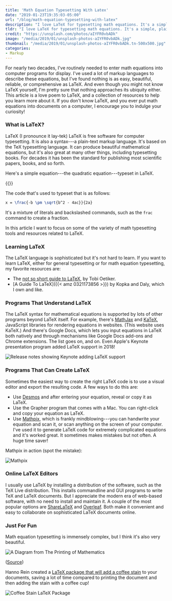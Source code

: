 ```yaml
---
title: 'Math Equation Typesetting With Latex'
date: "2019-01-23T19:35:03-05:00"
url: "/blog/math-equation-typesetting-with-latex"
description: "I love LaTeX for typesetting math equations. It's a simple, plaintext markup language that produces beautiful results."
tldr: "I love LaTeX for typesetting math equations. It's a simple, plaintext markup language that produces beautiful results. In this article I give a quick introduction to LaTeX and some starting points for learning more, such as books, tools, and examples."
credit: "https://unsplash.com/photos/aIYFR0vbADk"
image: "/media/2019/01/unsplash-photos-aIYFR0vbADk.jpg"
thumbnail: "/media/2019/01/unsplash-photos-aIYFR0vbADk.tn-500x500.jpg"
categories:
- Markup
---
```

For nearly two decades, I've routinely needed to enter math equations into computer programs for display.
I've used a lot of markup languages to describe these equations, but I've found nothing is as easy, beautiful, reliable, or comprehensive as LaTeX.
And even though you might not know LaTeX yourself, I'm pretty sure that nothing approaches its ubiquity either.
This article is a love poem to LaTeX, and a collection of resources to help you learn more about it.
If you don't know LaTeX, and you ever put math equations into documents on a computer, I encourage you to indulge your curiosity!
<!--more-->

### What is LaTeX?

LaTeX (I pronounce it lay-tek) LaTeX is free software for computer typesetting.
It is also a syntax---a plain-text markup language.
It's based on the TeX typesetting language.
It can produce beautiful mathematical equations, but it's also great at many other things, including typesetting books.
For decades it has been the standard for publishing most scientific papers, books, and so forth.

Here's a simple equation---the quadratic equation---typeset in LaTeX.

{{<math>}}
x = \frac{-b \pm \sqrt{b^2 - 4ac}}{2a}
{{</math>}}

The code that's used to typeset that is as follows:

```tex
x = \frac{-b \pm \sqrt{b^2 - 4ac}}{2a}
```

It's a mixture of literals and backslashed commands, such as the `frac` command to create a fraction.

In this article I want to focus on some of the variety of math typesetting tools and resources related to LaTeX.

### Learning LaTeX

The LaTeX language is sophisticated but it's not hard to learn.
If you want to learn LaTeX, either for general typesetting or for math equation typesetting, my favorite resources are:

- The [not so short guide to LaTeX](https://www.ctan.org/tex-archive/info/lshort/english/), by Tobi Oetiker.
- [A Guide To LaTeX]({{< amz 0321173856 >}}) by Kopka and Daly, which I own and like.

### Programs That Understand LaTeX

The LaTeX syntax for mathematical equations is supported by lots of other programs beyond LaTeX itself.
For example, there's [MathJax][mathjax] and [KaTeX][katex], JavaScript libraries for rendering equations in websites.
(This website uses KaTeX.)
And there's Google Docs, which lets you input equations in LaTeX both natively and through mechanisms like Google Docs add-ons and Chrome extensions.
The list goes on, and on.
Even Apple's Keynote presentation program added LaTeX support in 2018!

![Release notes showing Keynote adding LaTeX support](/media/2019/01/keynote-latex.png)

### Programs That Can Create LaTeX

Sometimes the easiest way to create the right LaTeX code is to use a visual editor and export the resulting code.
A few ways to do this are:

- Use [Desmos](https://www.desmos.com/) and after entering your equation, reveal or copy it as LaTeX.
- Use the Grapher program that comes with a Mac. You can right-click and copy your equation as LaTeX.
- Use [Mathpix](https://mathpix.com/), which is frankly mindblowing---you can handwrite your equation and scan it, or scan anything on the screen of your computer. I've used it to generate LaTeX code for extremely complicated equations and it's worked great. It sometimes makes mistakes but not often. A huge time saver!

Mathpix in action (spot the mistake):

![Mathpix](/media/2019/01/mathpix.gif)

### Online LaTeX Editors

I usually use LaTeX by installing a distribution of the software, such as the TeX Live distribution.
This installs commandline and GUI programs to write TeX and LaTeX documents.
But I appreciate the modern era of web-based software, with no need to install and maintain it.
A couple of the most popular options are [ShareLaTeX](https://www.sharelatex.com/) and [Overleaf](https://www.overleaf.com/).
Both make it convenient and easy to collaborate on sophisticated LaTeX documents online.

### Just For Fun

Math equation typesetting is immensely complex, but I think it's also very beautiful.

![A Diagram from The Printing of Mathematics](/media/2019/01/printing-of-mathematics.jpg)

([Source](http://ultrasparky.org/school/pdf/Rhatigan_Monotype_4-line_math.pdf))

Hanno Rein created a [LaTeX package that will add a coffee stain](http://hanno-rein.de/archives/349) to your documents, saving a lot of time compared to printing the document and then adding the stain with a coffee cup!

![Coffee Stain LaTeX Package](/media/2019/01/coffee.png)

[mathjax]: https://www.mathjax.org/
[katex]: https://katex.org/
